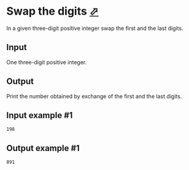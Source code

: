 # Swap the digits [⬀](https://www.e-olymp.com/en/problems/943)
In a given three-digit positive integer swap the first and the last digits.

## Input
One three-digit positive integer.

## Output
Print the number obtained by exchange of the first and the last digits.

## Input example #1
```
198
```

## Output example #1
```
891
```
